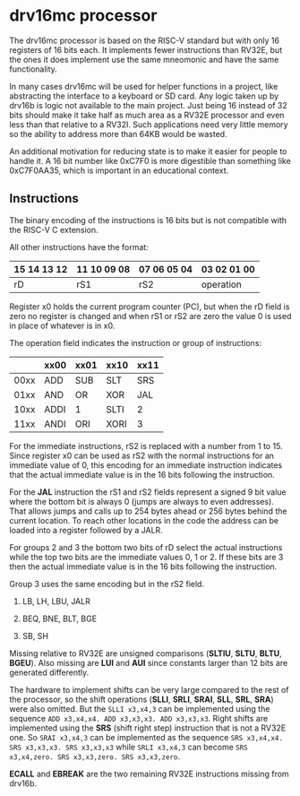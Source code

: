 # drv16mc processor

The drv16mc processor is based on the RISC-V standard but with only 16 registers
of 16 bits each. It implements fewer instructions than RV32E, but the ones it
does implement use the same mneomonic and have the same functionality.

In many cases drv16mc will be used for helper functions in a project, like
abstracting the interface to a keyboard or SD card. Any logic taken up by drv16b
is logic not available to the main project. Just being 16 instead of 32 bits
should make it take half as much area as a RV32E processor and even less than
that relative to a RV32I. Such applications need very little memory so the
ability to address more than 64KB would be wasted.

An additional motivation for reducing state is to make it easier for people
to handle it. A 16 bit number like 0xC7F0 is more digestible than something
like 0xC7F0AA35, which is important in an educational context.

## Instructions

The binary encoding of the instructions is 16 bits but is not compatible with the
RISC-V C extension.

All other instructions have the format:

| 15 14 13 12 | 11 10 09 08 | 07 06 05 04 | 03 02 01 00 |
|-------------|-------------|-------------|-------------|
| rD | rS1 | rS2 | operation |

Register x0 holds the current program counter (PC), but when the rD field is
zero no register is changed and when rS1 or rS2 are zero the value 0 is used
in place of whatever is in x0.

The operation field indicates the instruction or group of instructions:

|      | xx00 | xx01 | xx10 | xx11 |
|------|------|------|------|------|
| 00xx | ADD  | SUB  | SLT  | SRS  |
| 01xx | AND  | OR   | XOR  | JAL  |
| 10xx | ADDI | 1    | SLTI | 2    |
| 11xx | ANDI | ORI  | XORI | 3    |

For the immediate instructions, rS2 is replaced with a number from 1 to 15. Since
register x0 can be used as rS2 with the normal instructions for an immediate value
of 0, this encoding for an immediate instruction indicates that the actual immediate
value is in the 16 bits following the instruction.

For the **JAL** instruction the rS1 and rS2 fields represent a signed 9 bit value
where the bottom bit is always 0 (jumps are always to even addresses). That allows
jumps and calls up to 254 bytes ahead or 256 bytes behind the current location. To
reach other locations in the code the address can be loaded into a register followed
by a JALR.

For groups 2 and 3 the bottom two bits of rD select the actual instructions while the
top two bits are the immediate values 0, 1 or 2. If these bits are 3 then the actual
immediate value is in the 16 bits following the instruction.

Group 3 uses the same encoding but in the rS2 field.

1) LB, LH, LBU, JALR

2) BEQ, BNE, BLT, BGE

3) SB, SH

Missing relative to RV32E are unsigned comparisons (**SLTIU**, **SLTU**,
**BLTU**, **BGEU**). Also missing are  **LUI** and **AUI** since constants larger than
12 bits are generated differently.

The hardware to implement shifts can be very large compared to the rest of the
processor, so the shift operations (**SLLI**, **SRLI**, **SRAI**,
**SLL**, **SRL**, **SRA**) were also omitted. But the `SLLI x3,x4,3` can be
implemented using the sequence `ADD x3,x4,x4. ADD x3,x3,x3. ADD x3,x3,x3`.
Right shifts are implemented using the **SRS** (shift right step) instruction
that is not a RV32E one. So `SRAI x3,x4,3` can be implemented as the sequence
`SRS x3,x4,x4. SRS x3,x3,x3. SRS x3,x3,x3` while `SRLI x3,x4,3` can become
`SRS x3,x4,zero. SRS x3,x3,zero. SRS x3,x3,zero`.

**ECALL** and **EBREAK** are the two remaining RV32E instructions missing from drv16b.


